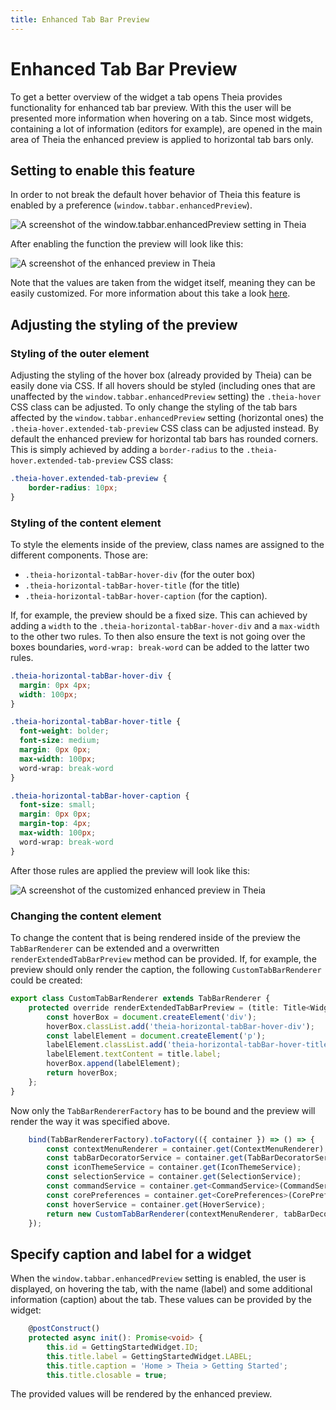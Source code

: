 ```yaml
---
title: Enhanced Tab Bar Preview
---
```


# Enhanced Tab Bar Preview

To get a better overview of the widget a tab opens Theia provides functionality for enhanced tab bar preview. With this the user will be presented more information when hovering on a tab.
Since most widgets, containing a lot of information (editors for example), are opened in the main area of Theia the enhanced preview is applied to horizontal tab bars only.

## Setting to enable this feature

In order to not break the default hover behavior of Theia this feature is enabled by a preference (`window.tabbar.enhancedPreview`).

<img src="/enhanced-preview-setting.png" alt="A screenshot of the window.tabbar.enhancedPreview setting in Theia" style="max-width: 525px">

After enabling the function the preview will look like this:

<img src="/enhanced-preview.png" alt="A screenshot of the enhanced preview in Theia" style="max-width: 525px">

Note that the values are taken from the widget itself, meaning they can be easily customized. For more information about this take a look [here](#specify-caption-and-label-for-a-widget).

## Adjusting the styling of the preview

### Styling of the outer element

Adjusting the styling of the hover box (already provided by Theia) can be easily done via CSS.
If all hovers should be styled (including ones that are unaffected by the `window.tabbar.enhancedPreview` setting) the `.theia-hover` CSS class can be adjusted.
To only change the styling of the tab bars affected by the `window.tabbar.enhancedPreview` setting (horizontal ones) the `.theia-hover.extended-tab-preview` CSS class can be adjusted instead.
By default the enhanced preview for horizontal tab bars has rounded corners. This is simply achieved by adding a `border-radius` to the `.theia-hover.extended-tab-preview` CSS class:

```css
.theia-hover.extended-tab-preview {
    border-radius: 10px;
}
```

### Styling of the content element

To style the elements inside of the preview, class names are assigned to the different components.
Those are:

- `.theia-horizontal-tabBar-hover-div` (for the outer box)
- `.theia-horizontal-tabBar-hover-title` (for the title)
- `.theia-horizontal-tabBar-hover-caption` (for the caption).

If, for example, the preview should be a fixed size. This can achieved by adding a `width` to the `.theia-horizontal-tabBar-hover-div` and a `max-width` to the other two rules.
To then also ensure the text is not going over the boxes boundaries, `word-wrap: break-word` can be added to the latter two rules.

```css
.theia-horizontal-tabBar-hover-div {
  margin: 0px 4px;
  width: 100px;
}

.theia-horizontal-tabBar-hover-title {
  font-weight: bolder;
  font-size: medium;
  margin: 0px 0px;
  max-width: 100px;
  word-wrap: break-word
}

.theia-horizontal-tabBar-hover-caption {
  font-size: small;
  margin: 0px 0px;
  margin-top: 4px;
  max-width: 100px;
  word-wrap: break-word
}
```

After those rules are applied the preview will look like this:

<img src="/enhanced-preview-custom.png" alt="A screenshot of the customized enhanced preview in Theia" style="max-width: 525px">

### Changing the content element

To change the content that is being rendered inside of the preview the `TabBarRenderer` can be extended and a overwritten `renderExtendedTabBarPreview` method can be provided.
If, for example, the preview should only render the caption, the following `CustomTabBarRenderer` could be created:

```ts
export class CustomTabBarRenderer extends TabBarRenderer {
    protected override renderExtendedTabBarPreview = (title: Title<Widget>) => {
        const hoverBox = document.createElement('div');
        hoverBox.classList.add('theia-horizontal-tabBar-hover-div');
        const labelElement = document.createElement('p');
        labelElement.classList.add('theia-horizontal-tabBar-hover-title');
        labelElement.textContent = title.label;
        hoverBox.append(labelElement);
        return hoverBox;
    };
}
```

Now only the `TabBarRendererFactory` has to be bound and the preview will render the way it was specified above.

```ts
    bind(TabBarRendererFactory).toFactory(({ container }) => () => {
        const contextMenuRenderer = container.get(ContextMenuRenderer);
        const tabBarDecoratorService = container.get(TabBarDecoratorService);
        const iconThemeService = container.get(IconThemeService);
        const selectionService = container.get(SelectionService);
        const commandService = container.get<CommandService>(CommandService);
        const corePreferences = container.get<CorePreferences>(CorePreferences);
        const hoverService = container.get(HoverService);
        return new CustomTabBarRenderer(contextMenuRenderer, tabBarDecoratorService, iconThemeService, selectionService, commandService, corePreferences, hoverService);
    });
```

## Specify caption and label for a widget

When the `window.tabbar.enhancedPreview` setting is enabled, the user is displayed, on hovering the tab, with the name (label) and some additional information (caption) about the tab.
These values can be provided by the widget:

```ts
    @postConstruct()
    protected async init(): Promise<void> {
        this.id = GettingStartedWidget.ID;
        this.title.label = GettingStartedWidget.LABEL;
        this.title.caption = 'Home > Theia > Getting Started';
        this.title.closable = true;
```

The provided values will be rendered by the enhanced preview.
